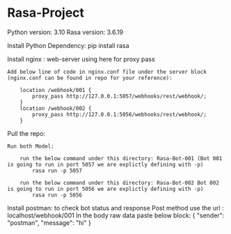 # Rasa-Project

Python version: 3.10
Rasa version: 3.6.19

Install Python Dependency:
	pip install rasa

Install nginx : web-server using here for proxy pass

	Add below line of code in nginx.conf file under the server block (nginx.conf can be found in repo for your reference):
	
		location /webhook/001 {
			proxy_pass http://127.0.0.1:5057/webhooks/rest/webhook/;
		}
		location /webhook/002 {
			proxy_pass http://127.0.0.1:5056/webhooks/rest/webhook/;
		}

Pull the repo:
	
	Run both Model:
	
		run the below command under this directory: Rasa-Bot-001 (Bot 001 is going to run in port 5057 we are explictly defining with -p)
			rasa run -p 5057
			
		run the below command under this directory: Rasa-Bot-002 Bot 002 is going to run in port 5056 we are explictly defining with -p)
			rasa run -p 5056
		
Install postman: to check bot status and response
		Post method use the url : localhost/webhook/001
		In the body raw data paste below block:
			{
				"sender": "postman",
				"message": "hi"
			}
	

